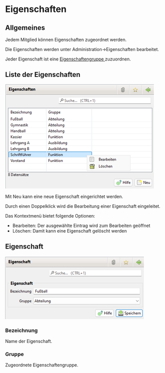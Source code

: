 # Eigenschaften

## Allgemeines

Jedem Mitglied können Eigenschaften zugeordnet werden.

Die Eigenschaften werden unter Administration->Eigenschaften bearbeitet.

Jeder Eigenschaft ist eine [Eigenschaftengruppe ](eigenschaften-gruppen.md)zuzuordnen.

## Liste der Eigenschaften

![](<../../../allgemeine-funktionen/administration/mitglieder/img/Eigenschaften (1).png>)

Mit Neu kann eine neue Eigenschaft eingerichtet werden.

Durch einen Doppelklick wird die Bearbeitung einer Eigenschaft eingeleitet.

Das Kontextmenü bietet folgende Optionen:

* Bearbeiten: Der ausgewählte Eintrag wird zum Bearbeiten geöffnet
* Löschen: Damit kann eine Eigenschaft gelöscht werden

## Eigenschaft

![](<../../../allgemeine-funktionen/administration/mitglieder/img/Eigenschaft (2).png>)

### Bezeichnung

Name der Eigenschaft.

### Gruppe

Zugeordnete Eigenschaftengruppe.
